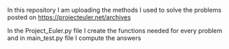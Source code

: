 In this repository I am uploading the methods I used to solve the problems posted on https://projecteuler.net/archives

In the Project_Euler.py file I create the functions needed for every problem and in main_test.py file I compute the answers
